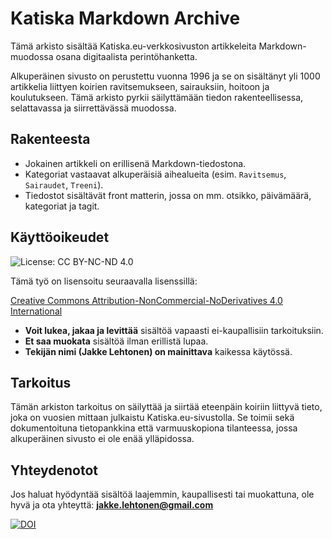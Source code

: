 # Katiska Markdown Archive

Tämä arkisto sisältää Katiska.eu-verkkosivuston artikkeleita Markdown-muodossa osana digitaalista perintöhanketta.

Alkuperäinen sivusto on perustettu vuonna 1996 ja se on sisältänyt yli 1000 artikkelia liittyen koirien ravitsemukseen, sairauksiin, hoitoon ja koulutukseen. Tämä arkisto pyrkii säilyttämään tiedon rakenteellisessa, selattavassa ja siirrettävässä muodossa.

## Rakenteesta

- Jokainen artikkeli on erillisenä Markdown-tiedostona.
- Kategoriat vastaavat alkuperäisiä aihealueita (esim. `Ravitsemus`, `Sairaudet`, `Treeni`).
- Tiedostot sisältävät front matterin, jossa on mm. otsikko, päivämäärä, kategoriat ja tagit.

## Käyttöoikeudet

![License: CC BY-NC-ND 4.0](https://licensebuttons.net/l/by-nc-nd/4.0/88x31.png)

Tämä työ on lisensoitu seuraavalla lisenssillä:

[Creative Commons Attribution-NonCommercial-NoDerivatives 4.0 International](https://creativecommons.org/licenses/by-nc-nd/4.0/)

- **Voit lukea, jakaa ja levittää** sisältöä vapaasti ei-kaupallisiin tarkoituksiin.
- **Et saa muokata** sisältöä ilman erillistä lupaa.
- **Tekijän nimi (Jakke Lehtonen) on mainittava** kaikessa käytössä.

## Tarkoitus

Tämän arkiston tarkoitus on säilyttää ja siirtää eteenpäin koiriin liittyvä tieto, joka on vuosien mittaan julkaistu Katiska.eu-sivustolla. Se toimii sekä dokumentoituna tietopankkina että varmuuskopiona tilanteessa, jossa alkuperäinen sivusto ei ole enää ylläpidossa.

## Yhteydenotot

Jos haluat hyödyntää sisältöä laajemmin, kaupallisesti tai muokattuna, ole hyvä ja ota yhteyttä: **jakke.lehtonen@gmail.com**


[![DOI](https://zenodo.org/badge/1007559047.svg)](https://doi.org/10.5281/zenodo.15741646)
